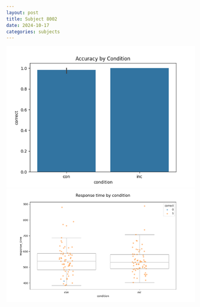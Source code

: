 ```yaml
---
layout: post
title: Subject 8002
date: 2024-10-17
categories: subjects
---
```


![](data/8002/run-16/8002_NF_acc.png)
![](data/8002/run-16/8002_NF_rt.png)
